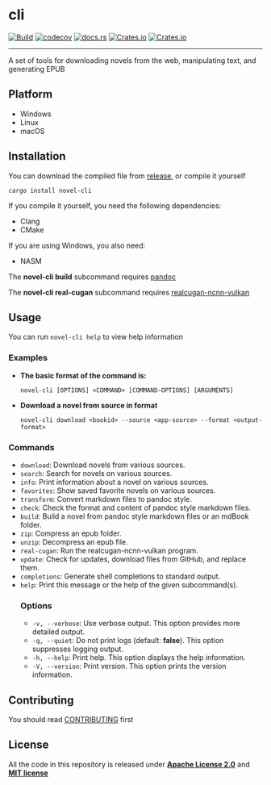 # cli

[![Build](https://github.com/novel-rs/cli/actions/workflows/build.yml/badge.svg)](https://github.com/novel-rs/cli/actions/workflows/build.yml)
[![codecov](https://codecov.io/gh/novel-rs/cli/branch/main/graph/badge.svg?token=96TJ1OIF3P)](https://codecov.io/gh/novel-rs/cli)
[![docs.rs](https://img.shields.io/docsrs/novel-cli)](https://docs.rs/novel-cli)
[![Crates.io](https://img.shields.io/crates/l/novel-cli)](https://github.com/novel-rs/cli)
[![Crates.io](https://img.shields.io/crates/v/novel-cli)](https://crates.io/crates/novel-cli)

---

A set of tools for downloading novels from the web, manipulating text, and generating EPUB

## Platform

- Windows
- Linux
- macOS

## Installation

You can download the compiled file from [release](https://github.com/novel-rs/cli/releases), or compile it yourself

```shell
cargo install novel-cli
```

If you compile it yourself, you need the following dependencies:

- Clang
- CMake

If you are using Windows, you also need:

- NASM

The **novel-cli build** subcommand requires [pandoc](https://github.com/jgm/pandoc)

The **novel-cli real-cugan** subcommand requires [realcugan-ncnn-vulkan](https://github.com/nihui/realcugan-ncnn-vulkan)

## Usage


You can run `novel-cli help` to view help information

### Examples
- **The basic format of the command is:**
  ```shell
  novel-cli [OPTIONS] <COMMAND> [COMMAND-OPTIONS] [ARGUMENTS]
  ````
- **Download a novel from source in format**
  ```shell
  novel-cli download <bookid> --source <app-source> --format <output-format>
  ```

### Commands

- `download`: Download novels from various sources.
- `search`: Search for novels on various sources.
- `info`: Print information about a novel on various sources.
- `favorites`: Show saved favorite novels on various sources.
- `transform`: Convert markdown files to pandoc style.
- `check`: Check the format and content of pandoc style markdown files.
- `build`: Build a novel from pandoc style markdown files or an mdBook folder.
- `zip`: Compress an epub folder.
- `unzip`: Decompress an epub file.
- `real-cugan`: Run the realcugan-ncnn-vulkan program.
- `update`: Check for updates, download files from GitHub, and replace them.
- `completions`: Generate shell completions to standard output.
- `help`: Print this message or the help of the given subcommand(s).
  ### Options
    - `-v, --verbose`: Use verbose output. This option provides more detailed output.
    - `-q, --quiet`: Do not print logs (default: **false**). This option suppresses logging output.
    - `-h, --help`: Print help. This option displays the help information.
    - `-V, --version`: Print version. This option prints the version information.

## Contributing

You should read [CONTRIBUTING](https://github.com/novel-rs/cli/blob/main/CONTRIBUTING.md) first

## License

All the code in this repository is released under **[Apache License 2.0](https://www.apache.org/licenses/LICENSE-2.0)**
and **[MIT license](https://opensource.org/licenses/MIT)**
